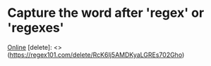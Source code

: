 # Capture the word after 'regex' or 'regexes' 

[Online](https://regex101.com/r/y5kOtF/1)
[delete]: <> (https://regex101.com/delete/RcK6Ij5AMDKyaLGREs702Gho)
